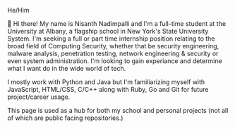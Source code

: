 He/Him

👋 Hi there! My name is Nisanth Nadimpalli and I'm a full-time student at the University at Albany, a flagship school in New York's State University System. I'm seeking a full or part time internship position relating to the broad field of Computing Security, whether that be security engineering, malware analysis, penetration testing, network engineering & security or even system administration. I'm looking to gain experiance and determine what I want do in the wide world of tech.

I mostly work with Python and Java but I'm familiarizing myself with JavaScript, HTML/CSS, C/C++ along with Ruby, Go and Git for future project/career usage. 

This page is used as a hub for both my school and personal projects (not all of which are public facing repositories.)
